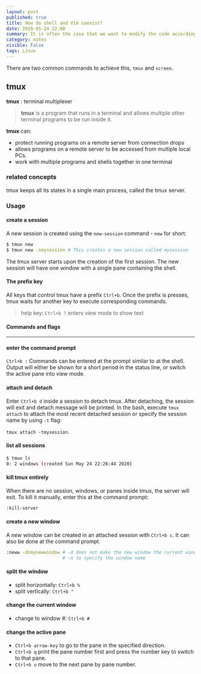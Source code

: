 ```yaml
---
layout: post
published: true
title: How do shell and Vim coexist?
date: 2020-05-24 22:08
summary: It is often the case that we want to modify the code according to the output of a command. How do we keep them both at the same time? 
category: notes
visible: False
tags: Linux 
---
```


There are two common commands to achieve this, `tmux` and `screen`.

## tmux
__tmux__ : terminal multiplexer
>__tmux__ is a program that runs in a terminal and allows multiple other terminal programs to be run inside it.

__tmux__ can:

+ protect running programs on a remote server from connection drops
+ allows programs on a remote server to be accessed from multiple local PCs.
+ work with multiple programs and shells together in one terminal

### related concepts

tmux keeps all its states in a single main process, called the tmux server. 

### Usage

#### create a session
A new session is created using the `new-session` command - `new` for short:
```bash
$ tmux new
$ tmux new -smysession # This creates a new session called mysession
```
The tmux server starts upon the creation of the first session. The new session will have one window with a single pane containing the shell.

#### The prefix key

All keys that control tmux have a prefix `Ctrl+b`. Once the prefix is presses, tmux waits for another key to execute corresponding commands.

> help key: `Ctrl+b ?` enters view mode to show text

#### Commands and flags
___
#### enter the command prompt
`Ctrl+b :` Commands can be entered at the prompt similar to at the shell. Output will either be shown for a short period in the status line, or switch the active pane into view mode.

#### attach and detach

Enter `Ctrl+b d` inside a session to detach tmux. After detaching, the session will exit and detach message will be printed.
In the bash, execute `tmux attach` to attach the most recent detached session or specify the session name by using `-t` flag: 

`tmux attach -tmysession`.

#### list all sessions
```bash
$ tmux ls
0: 2 windows (created Sun May 24 22:26:44 2020)
```

#### kill tmux entirely
When there are no session, windows, or panes inside tmux, the server will exit. To kill it manually, enter this at the command prompt:
```bash
:kill-server
```
#### create a new window
A new window can be created in an attached session with `Ctrl+b c`. It can also be done at the command prompt.
```bash
:neww -dnmynewwindow # -d does not make the new window the current window,
                     # -n to specify the window name
```

#### split the window

+ split horizontally: `Ctrl+b %`
+ split vertically: `Ctrl+b "`

#### change the current window

+ change to window #: `Ctrl+b #`

#### change the active pane

+ `Ctrl+b arrow-key` to go to the pane in the specified direction.
+ `Ctrl+b q` print the pane number first and press the number key to switch to that pane.
+ `Ctrl+b o` move to the next pane by pane number.
